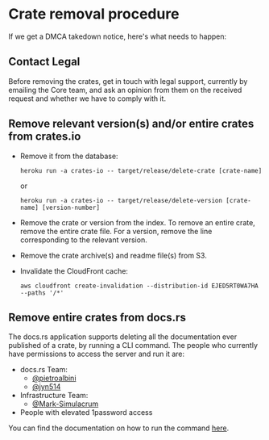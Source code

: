 # Crate removal procedure

If we get a DMCA takedown notice, here's what needs to happen:

## Contact Legal

Before removing the crates, get in touch with legal support, currently by
emailing the Core team, and ask an opinion from them on the received request and
whether we have to comply with it.

## Remove relevant version(s) and/or entire crates from crates.io

* Remove it from the database:

      heroku run -a crates-io -- target/release/delete-crate [crate-name]

  or

      heroku run -a crates-io -- target/release/delete-version [crate-name] [version-number]

* Remove the crate or version from the index. To remove an entire crate, remove
  the entire crate file. For a version, remove the line corresponding to the
  relevant version.

* Remove the crate archive(s) and readme file(s) from S3.

* Invalidate the CloudFront cache:

  ```
  aws cloudfront create-invalidation --distribution-id EJED5RT0WA7HA --paths '/*'
  ```

## Remove entire crates from docs.rs

The docs.rs application supports deleting all the documentation ever published
of a crate, by running a CLI command. The people who currently have permissions
to access the server and run it are:

* docs.rs Team:
  * [@pietroalbini](https://github.com/pietroalbini)
  * [@jyn514](https://github.com/jyn514)
* Infrastructure Team:
  * [@Mark-Simulacrum](https://github.com/Mark-Simulacrum)
* People with elevated 1password access

You can find the documentation on how to run the command [here][docsrs-howto].

[docsrs-howto]: https://forge.rust-lang.org/infra/docs/docs-rs.html#removing-a-crate-from-the-website

